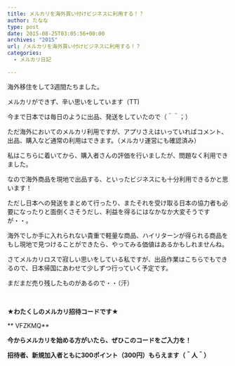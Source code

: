 ```yaml
---
title: メルカリを海外買い付けビジネスに利用する！？
author: たなな
type: post
date: 2015-08-25T03:05:56+00:00
archives: "2015"
url: /メルカリを海外買い付けビジネスに利用する！？
categories:
  - メルカリ日記

---
```

海外移住をして3週間たちました。

メルカリができず、辛い思いをしています（TT)

今まで日本では毎日のように出品、発送をしていたので（＾＾；）

ただ海外においてのメルカリ利用ですが、アプリさえはいっていればコメント、出品、購入など通常の利用はできます。（メルカリ運営にも確認済み）

私はこちらに着いてから、購入者さんの評価を行いましたが、問題なく利用できました。

なので海外商品を現地で出品する、といったビジネスにも十分利用できるかと思います！

ただし日本への発送をまとめて行ったり、またそれを受け取る日本の協力者も必要になったりと面倒くさそうだし、利益を得るにはなかなか大変そうですが・・。

海外でしか手に入れられない貴重で軽量な商品、ハイリターンが得られる商品をもし現地で見つけることができたら、やってみる価値はあるかもしれませんね。

さてメルカリロスで寂しい思いをしている私ですが、出品作業はこちらでもできるので、日本帰国にあわせて少しずつ行っていく予定です。

まだまだ売り残したものがあるので・・（汗）

&nbsp;

**★わたくしのメルカリ招待コードです★**

** VFZKMQ**

**今からメルカリを始める方がいたら、ぜひこのコードをご入力を！**

**招待者、新規加入者ともに300ポイント（300円）もらえます（＾人＾）**